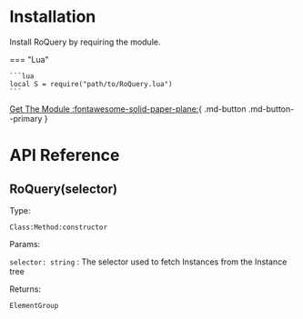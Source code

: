 # Installation

Install RoQuery by requiring the module.

=== "Lua"

    ```lua
    local S = require("path/to/RoQuery.lua")
    ```

[Get The Module :fontawesome-solid-paper-plane:](#){ .md-button .md-button--primary }

# API Reference

## RoQuery(selector)
Type:

`Class:Method:constructor`

Params:

`selector: string`
:   The selector used to fetch Instances from the Instance tree

Returns:

`ElementGroup`
